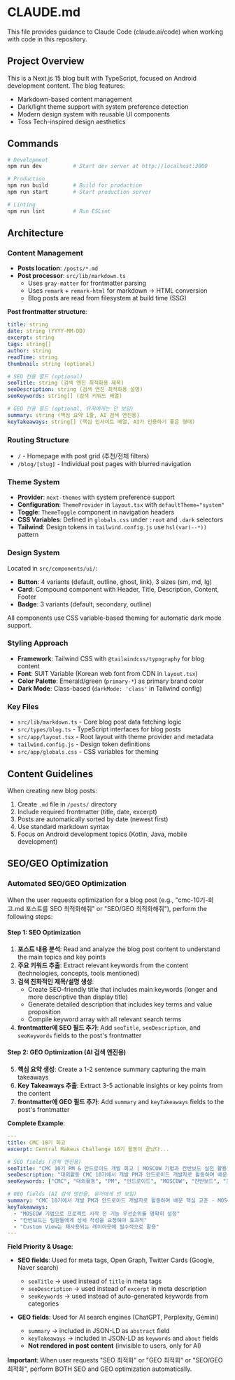 # CLAUDE.md

This file provides guidance to Claude Code (claude.ai/code) when working with code in this repository.

## Project Overview

This is a Next.js 15 blog built with TypeScript, focused on Android development content. The blog features:
- Markdown-based content management
- Dark/light theme support with system preference detection
- Modern design system with reusable UI components
- Toss Tech-inspired design aesthetics

## Commands

```bash
# Development
npm run dev          # Start dev server at http://localhost:3000

# Production
npm run build        # Build for production
npm run start        # Start production server

# Linting
npm run lint         # Run ESLint
```

## Architecture

### Content Management
- **Posts location**: `/posts/*.md`
- **Post processor**: `src/lib/markdown.ts`
  - Uses `gray-matter` for frontmatter parsing
  - Uses `remark` + `remark-html` for markdown → HTML conversion
  - Blog posts are read from filesystem at build time (SSG)

**Post frontmatter structure**:
```yaml
title: string
date: string (YYYY-MM-DD)
excerpt: string
tags: string[]
author: string
readTime: string
thumbnail: string (optional)

# SEO 전용 필드 (optional)
seoTitle: string (검색 엔진 최적화용 제목)
seoDescription: string (검색 엔진 최적화용 설명)
seoKeywords: string[] (검색 키워드 배열)

# GEO 전용 필드 (optional, 유저에게는 안 보임)
summary: string (핵심 요약 1줄, AI 검색 엔진용)
keyTakeaways: string[] (핵심 인사이트 배열, AI가 인용하기 좋은 형태)
```

### Routing Structure
- `/` - Homepage with post grid (추천/전체 filters)
- `/blog/[slug]` - Individual post pages with blurred navigation

### Theme System
- **Provider**: `next-themes` with system preference support
- **Configuration**: `ThemeProvider` in `layout.tsx` with `defaultTheme="system"`
- **Toggle**: `ThemeToggle` component in navigation headers
- **CSS Variables**: Defined in `globals.css` under `:root` and `.dark` selectors
- **Tailwind**: Design tokens in `tailwind.config.js` use `hsl(var(--*))` pattern

### Design System
Located in `src/components/ui/`:
- **Button**: 4 variants (default, outline, ghost, link), 3 sizes (sm, md, lg)
- **Card**: Compound component with Header, Title, Description, Content, Footer
- **Badge**: 3 variants (default, secondary, outline)

All components use CSS variable-based theming for automatic dark mode support.

### Styling Approach
- **Framework**: Tailwind CSS with `@tailwindcss/typography` for blog content
- **Font**: SUIT Variable (Korean web font from CDN in `layout.tsx`)
- **Color Palette**: Emerald/green (`primary-*`) as primary brand color
- **Dark Mode**: Class-based (`darkMode: 'class'` in Tailwind config)

### Key Files
- `src/lib/markdown.ts` - Core blog post data fetching logic
- `src/types/blog.ts` - TypeScript interfaces for blog posts
- `src/app/layout.tsx` - Root layout with theme provider and metadata
- `tailwind.config.js` - Design token definitions
- `src/app/globals.css` - CSS variables for theming

## Content Guidelines

When creating new blog posts:
1. Create `.md` file in `/posts/` directory
2. Include required frontmatter (title, date, excerpt)
3. Posts are automatically sorted by date (newest first)
4. Use standard markdown syntax
5. Focus on Android development topics (Kotlin, Java, mobile development)

## SEO/GEO Optimization

### Automated SEO/GEO Optimization
When the user requests optimization for a blog post (e.g., "cmc-10기-회고.md 포스트를 SEO 최적화해줘" or "SEO/GEO 최적화해줘"), perform the following steps:

#### Step 1: SEO Optimization
1. **포스트 내용 분석**: Read and analyze the blog post content to understand the main topics and key points
2. **주요 키워드 추출**: Extract relevant keywords from the content (technologies, concepts, tools mentioned)
3. **검색 친화적인 제목/설명 생성**:
   - Create SEO-friendly title that includes main keywords (longer and more descriptive than display title)
   - Generate detailed description that includes key terms and value proposition
   - Compile keyword array with all relevant search terms
4. **frontmatter에 SEO 필드 추가**: Add `seoTitle`, `seoDescription`, and `seoKeywords` fields to the post's frontmatter

#### Step 2: GEO Optimization (AI 검색 엔진용)
5. **핵심 요약 생성**: Create a 1-2 sentence summary capturing the main takeaways
6. **Key Takeaways 추출**: Extract 3-5 actionable insights or key points from the content
7. **frontmatter에 GEO 필드 추가**: Add `summary` and `keyTakeaways` fields to the post's frontmatter

**Complete Example**:
```yaml
---
title: CMC 10기 회고
excerpt: Central Makeus Challenge 10기 활동이 끝났다...

# SEO fields (검색 엔진용)
seoTitle: "CMC 10기 PM & 안드로이드 개발 회고 | MOSCOW 기법과 칸반보드 실전 활용"
seoDescription: "대외활동 CMC 10기에서 개발 PM과 안드로이드 개발자로 활동하며 배운 MOSCOW 우선순위 설정, 칸반보드 관리, Custom View 활용 등 실전 경험을 공유합니다."
seoKeywords: ["CMC", "대외활동", "PM", "안드로이드", "MOSCOW", "칸반보드", "프로젝트관리", "커스텀뷰"]

# GEO fields (AI 검색 엔진용, 유저에게 안 보임)
summary: "CMC 10기에서 개발 PM과 안드로이드 개발자로 활동하며 배운 핵심 교훈 - MOSCOW 우선순위 기법으로 프로젝트 범위 관리, 칸반보드로 팀 진행상황 추적, Custom View로 재사용 가능한 UI 컴포넌트 작성"
keyTakeaways:
  - "MOSCOW 기법으로 프로젝트 시작 전 기능 우선순위를 명확히 설정"
  - "칸반보드는 팀원들에게 상세 작성을 요청해야 효과적"
  - "Custom View는 재사용되는 레이아웃에 필수적으로 활용"
---
```

**Field Priority & Usage**:
- **SEO fields**: Used for meta tags, Open Graph, Twitter Cards (Google, Naver search)
  - `seoTitle` → used instead of `title` in meta tags
  - `seoDescription` → used instead of `excerpt` in meta description
  - `seoKeywords` → used instead of auto-generated keywords from categories

- **GEO fields**: Used for AI search engines (ChatGPT, Perplexity, Gemini)
  - `summary` → included in JSON-LD as `abstract` field
  - `keyTakeaways` → included in JSON-LD as `keywords` and `about` fields
  - **Not rendered in post content** (invisible to users, only for AI)

**Important**: When user requests "SEO 최적화" or "GEO 최적화" or "SEO/GEO 최적화", perform BOTH SEO and GEO optimization automatically.
